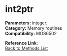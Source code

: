 # int2ptr

**Parameters:** integer;  
**Category:** Memory routines  
**Compatibility:** MOS6502  

**Reference Link:**  
[Back to Methods List](../../SUMMARY.md)
